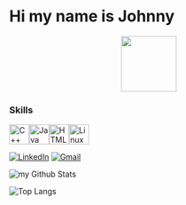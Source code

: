 # Hi my name is Johnny 
 
<div id="header" align="center">
  <img src="https://media.giphy.com/media/lJNoBCvQYp7nq/giphy.gif?" width="100"/>
</div>

### Skills

<p align="left">
<a href="https://docs.microsoft.com/en-us/cpp/?view=msvc-170" target="_blank" rel="noreferrer"><img src="https://raw.githubusercontent.com/danielcranney/readme-generator/main/public/icons/skills/cplusplus-colored.svg" width="36" height="36" alt="C++" /></a><a href="https://www.oracle.com/java/" target="_blank" rel="noreferrer"><img src="https://raw.githubusercontent.com/danielcranney/readme-generator/main/public/icons/skills/java-colored.svg" width="36" height="36" alt="Java" /></a><a href="https://developer.mozilla.org/en-US/docs/Glossary/HTML5" target="_blank" rel="noreferrer"><img src="https://raw.githubusercontent.com/danielcranney/readme-generator/main/public/icons/skills/html5-colored.svg" width="36" height="36" alt="HTML5" /></a><a href="https://www.linux.org" target="_blank" rel="noreferrer"><img src="https://raw.githubusercontent.com/danielcranney/readme-generator/main/public/icons/skills/linux-colored.svg" width="36" height="36" alt="Linux" /></a>
</p>            

[![LinkedIn](https://img.shields.io/badge/linkedin-%230077B5.svg?style=for-the-badge&logo=linkedin&logoColor=white)](linkedin.com/in/johnny-tiub)
[![Gmail](https://img.shields.io/badge/Gmail-D14836?style=for-the-badge&logo=gmail&logoColor=white)](johnnyetiu@gmail.com)

<img align="center" src="https://github-readme-stats.vercel.app/api?username=JohnnyTiu&include_all_commits=true&count_private=true&show_icons=true&line_height=20&title_color=2B5BBD&icon_color=1124BB&text_color=A1A1A1&bg_color=0,000000,130F40" alt="my Github Stats"/>

![Top Langs](https://github-readme-stats.vercel.app/api/top-langs/?username=JohnnyTiu&layout=compact&theme=dark)
